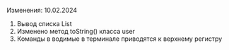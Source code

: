 Изменения:
10.02.2024
1. Вывод списка List
2. Изменено метод toString() класса user
3. Команды в водимые в терминале приводятся к верхнему регистру
